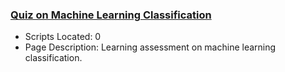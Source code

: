 ### [Quiz on Machine Learning Classification](https://www.apmonitor.com/pdc/index.php/Main/QuizMachineLearning)
- Scripts Located: 0
- Page Description: Learning assessment on machine learning classification.
